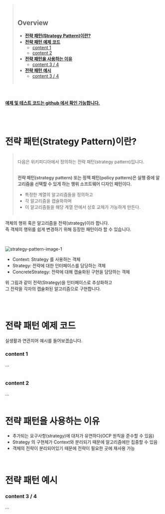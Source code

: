 > <br>
>
> ## **Overview**
>
> - [**전략 패턴(Strategy Pattern)이란?**](#subject-1)
> - [**전략 패턴 예제 코드**](#subject-2)
>   - [content 1](#content-1)
>   - [content 2](#content-2)
> - [**전략 패턴을 사용하는 이유**](#subject-3)
>   - [content 3 / 4](#content-3--4)
> - [**전략 패턴 예시**](#subject-3)
>   - [content 3 / 4](#content-3--4)
> <br><br>

<br />

#### [**예제 및 테스트 코드는 github 에서 확인 가능합니다.**](https://github.com/limwoobin/blog-code-example/tree/master/oop-example/src/main/java/com/example/oopexample/ocp)

<br />
<br />

# **전략 패턴(Strategy Pattern)이란?**

> <br>
> 다음은 위키피디아에서 정의하는 전략 패턴(strategy pattern)입니다.
> <br>
> &nbsp;<br>
>
> **전략 패턴(strategy pattern) 또는 정책 패턴(policy pattern)은 실행 중에 알고리즘을 선택할 수 있게 하는 행위 소프트웨어 디자인 패턴이다.**
>
> - 특정한 계열의 알고리즘들을 정의하고
> - 각 알고리즘을 캡슐화하며
> - 이 알고리즘들을 해당 계열 안에서 상호 교체가 가능하게 만든다.
>   <br><br>

객체의 행위 혹은 알고리즘을 전략(strategy)이라 합니다.  
즉 객체의 행위를 쉽게 변경하기 위해 등장한 패턴이라 할 수 있습니다.

<br>

![strategy-pattern-image-1](https://user-images.githubusercontent.com/28802545/147659160-4e03d785-a022-44d3-a7d2-03ed50d2a590.png)
<br>

- Context: Strategy 를 사용하는 객체
- Strategy: 전략에 대한 인터페이스를 담당하는 객체
- ConcreteStrategy: 전략에 대해 캡슐화된 구현을 담당하는 객체

위 그림과 같이 전략(Strategy)을 인터페이스로 추상화하고  
그 전략을 각자의 캡슐화된 알고리즘으로 구현합니다.

<br>
<br>

# __전략 패턴 예제 코드__

실생활과 연관지어 예시를 들어보겠습니다.  


### content 1

...
<br>
<br>

### content 2

...
<br>
<br>

# **전략 패턴을 사용하는 이유**

- 추가되는 요구사항(strategy)에 대처가 유연하다(OCP 원칙을 준수할 수 있음)
- Strategy 의 구현체가 Context와 분리되기 때문에 알고리즘에만 집중할 수 있음
- 객체의 전략이 분리되어있기 때문에 전략이 필요한 곳에 재사용 가능

<br>

# **전략 패턴 예시**

### content 3 / 4

...
<br>
